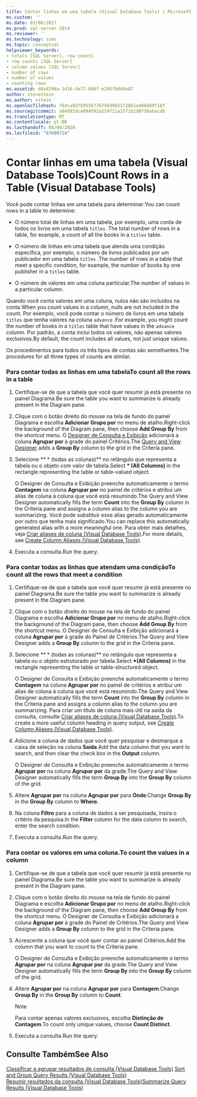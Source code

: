 ```yaml
---
title: Contar linhas em uma tabela (Visual Database Tools) | Microsoft Docs
ms.custom: ''
ms.date: 03/06/2017
ms.prod: sql-server-2014
ms.reviewer: ''
ms.technology: ssms
ms.topic: conceptual
helpviewer_keywords:
- totals [SQL Server], row counts
- row counts [SQL Server]
- column values [SQL Server]
- number of rows
- number of values
- counting rows
ms.assetid: dda4296a-1d16-4e77-8d6f-e295f6dd4e87
author: stevestein
ms.author: sstein
ms.openlocfilehash: f6dca92fb955b776f56d9b51f28b1a486b89f18f
ms.sourcegitcommit: ad4d92dce894592a259721a1571b1d8736abacdb
ms.translationtype: MT
ms.contentlocale: pt-BR
ms.lasthandoff: 08/04/2020
ms.locfileid: "87680724"
---
```

# <a name="count-rows-in-a-table-visual-database-tools"></a><span data-ttu-id="60273-102">Contar linhas em uma tabela (Visual Database Tools)</span><span class="sxs-lookup"><span data-stu-id="60273-102">Count Rows in a Table (Visual Database Tools)</span></span>
  <span data-ttu-id="60273-103">Você pode contar linhas em uma tabela para determinar:</span><span class="sxs-lookup"><span data-stu-id="60273-103">You can count rows in a table to determine:</span></span>  
  
-   <span data-ttu-id="60273-104">O número total de linhas em uma tabela, por exemplo, uma conta de todos os livros em uma tabela `titles` .</span><span class="sxs-lookup"><span data-stu-id="60273-104">The total number of rows in a table, for example, a count of all the books in a `titles` table.</span></span>  
  
-   <span data-ttu-id="60273-105">O número de linhas em uma tabela que atenda uma condição específica, por exemplo, o número de livros publicados por um publicador em uma tabela `titles` .</span><span class="sxs-lookup"><span data-stu-id="60273-105">The number of rows in a table that meet a specific condition, for example, the number of books by one publisher in a `titles` table.</span></span>  
  
-   <span data-ttu-id="60273-106">O número de valores em uma coluna particular.</span><span class="sxs-lookup"><span data-stu-id="60273-106">The number of values in a particular column.</span></span>  
  
 <span data-ttu-id="60273-107">Quando você conta valores em uma coluna, nulos não são incluídos na conta.</span><span class="sxs-lookup"><span data-stu-id="60273-107">When you count values in a column, nulls are not included in the count.</span></span> <span data-ttu-id="60273-108">Por exemplo, você pode contar o número de livros em uma tabela `titles` que tenha valores na coluna `advance` .</span><span class="sxs-lookup"><span data-stu-id="60273-108">For example, you might count the number of books in a `titles` table that have values in the `advance` column.</span></span> <span data-ttu-id="60273-109">Por padrão, a conta inclui todos os valores, não apenas valores exclusivos.</span><span class="sxs-lookup"><span data-stu-id="60273-109">By default, the count includes all values, not just unique values.</span></span>  
  
 <span data-ttu-id="60273-110">Os procedimentos para todos os três tipos de contas são semelhantes.</span><span class="sxs-lookup"><span data-stu-id="60273-110">The procedures for all three types of counts are similar.</span></span>  
  
### <a name="to-count-all-the-rows-in-a-table"></a><span data-ttu-id="60273-111">Para contar todas as linhas em uma tabela</span><span class="sxs-lookup"><span data-stu-id="60273-111">To count all the rows in a table</span></span>  
  
1.  <span data-ttu-id="60273-112">Certifique-se de que a tabela que você quer resumir já está presente no painel Diagrama.</span><span class="sxs-lookup"><span data-stu-id="60273-112">Be sure the table you want to summarize is already present in the Diagram pane.</span></span>  
  
2.  <span data-ttu-id="60273-113">Clique com o botão direito do mouse na tela de fundo do painel Diagrama e escolha **Adicionar Grupo por** no menu de atalho.</span><span class="sxs-lookup"><span data-stu-id="60273-113">Right-click the background of the Diagram pane, then choose **Add Group By** from the shortcut menu.</span></span> <span data-ttu-id="60273-114">O [Designer de Consulta e Exibição](visual-database-tools.md) adicionará a coluna **Agrupar por** à grade do painel Critérios.</span><span class="sxs-lookup"><span data-stu-id="60273-114">The [Query and View Designer](visual-database-tools.md) adds a **Group By** column to the grid in the Criteria pane.</span></span>  
  
3.  <span data-ttu-id="60273-115">Selecione \*\* \* (todas as colunas)\*\* no retângulo que representa a tabela ou o objeto com valor de tabela.</span><span class="sxs-lookup"><span data-stu-id="60273-115">Select **\* (All Columns)** in the rectangle representing the table or table-valued object.</span></span>  
  
     <span data-ttu-id="60273-116">O Designer de Consulta e Exibição preenche automaticamente o termo **Contagem** na coluna **Agrupar por** no painel de critérios e atribui um alias de coluna à coluna que você está resumindo.</span><span class="sxs-lookup"><span data-stu-id="60273-116">The Query and View Designer automatically fills the term **Count** into the **Group By** column in the Criteria pane and assigns a column alias to the column you are summarizing.</span></span> <span data-ttu-id="60273-117">Você pode substituir esse alias gerado automaticamente por outro que tenha mais significado.</span><span class="sxs-lookup"><span data-stu-id="60273-117">You can replace this automatically generated alias with a more meaningful one.</span></span> <span data-ttu-id="60273-118">Para obter mais detalhes, veja [Criar aliases de coluna &#40;Visual Database Tools&#41;](create-column-aliases-visual-database-tools.md).</span><span class="sxs-lookup"><span data-stu-id="60273-118">For more details, see [Create Column Aliases &#40;Visual Database Tools&#41;](create-column-aliases-visual-database-tools.md).</span></span>  
  
4.  <span data-ttu-id="60273-119">Executa a consulta.</span><span class="sxs-lookup"><span data-stu-id="60273-119">Run the query.</span></span>  
  
### <a name="to-count-all-the-rows-that-meet-a-condition"></a><span data-ttu-id="60273-120">Para contar todas as linhas que atendam uma condição</span><span class="sxs-lookup"><span data-stu-id="60273-120">To count all the rows that meet a condition</span></span>  
  
1.  <span data-ttu-id="60273-121">Certifique-se de que a tabela que você quer resumir já está presente no painel Diagrama.</span><span class="sxs-lookup"><span data-stu-id="60273-121">Be sure the table you want to summarize is already present in the Diagram pane.</span></span>  
  
2.  <span data-ttu-id="60273-122">Clique com o botão direito do mouse na tela de fundo do painel Diagrama e escolha **Adicionar Grupo por** no menu de atalho.</span><span class="sxs-lookup"><span data-stu-id="60273-122">Right-click the background of the Diagram pane, then choose **Add Group By** from the shortcut menu.</span></span> <span data-ttu-id="60273-123">O Designer de Consulta e Exibição adicionará a coluna **Agrupar por** à grade do Painel de Critérios.</span><span class="sxs-lookup"><span data-stu-id="60273-123">The Query and View Designer adds a **Group By** column to the grid in the Criteria pane.</span></span>  
  
3.  <span data-ttu-id="60273-124">Selecione \*\* \* (todas as colunas)\*\* no retângulo que representa a tabela ou o objeto estruturado por tabela.</span><span class="sxs-lookup"><span data-stu-id="60273-124">Select **\*(All Columns)** in the rectangle representing the table or table-structured object.</span></span>  
  
     <span data-ttu-id="60273-125">O Designer de Consulta e Exibição preenche automaticamente o termo **Contagem** na coluna **Agrupar por** no painel de critérios e atribui um alias de coluna à coluna que você está resumindo.</span><span class="sxs-lookup"><span data-stu-id="60273-125">The Query and View Designer automatically fills the term **Count** into the **Group By** column in the Criteria pane and assigns a column alias to the column you are summarizing.</span></span> <span data-ttu-id="60273-126">Para criar um título de coluna mais útil na saída da consulta, consulte [Criar aliases de coluna &#40;Visual Database Tools&#41;](create-column-aliases-visual-database-tools.md).</span><span class="sxs-lookup"><span data-stu-id="60273-126">To create a more useful column heading in query output, see [Create Column Aliases &#40;Visual Database Tools&#41;](create-column-aliases-visual-database-tools.md).</span></span>  
  
4.  <span data-ttu-id="60273-127">Adicione a coluna de dados que você quer pesquisar e desmarque a caixa de seleção na coluna **Saída**.</span><span class="sxs-lookup"><span data-stu-id="60273-127">Add the data column that you want to search, and then clear the check box in the **Output** column.</span></span>  
  
     <span data-ttu-id="60273-128">O Designer de Consulta e Exibição preenche automaticamente o termo **Agrupar por** na coluna **Agrupar por** da grade.</span><span class="sxs-lookup"><span data-stu-id="60273-128">The Query and View Designer automatically fills the term **Group By** into the **Group By** column of the grid.</span></span>  
  
5.  <span data-ttu-id="60273-129">Altere **Agrupar por** na coluna **Agrupar por** para **Onde**.</span><span class="sxs-lookup"><span data-stu-id="60273-129">Change **Group By** in the **Group By** column to **Where**.</span></span>  
  
6.  <span data-ttu-id="60273-130">Na coluna **Filtro** para a coluna de dados a ser pesquisada, insira o critério da pesquisa.</span><span class="sxs-lookup"><span data-stu-id="60273-130">In the **Filter** column for the data column to search, enter the search condition.</span></span>  
  
7.  <span data-ttu-id="60273-131">Executa a consulta.</span><span class="sxs-lookup"><span data-stu-id="60273-131">Run the query.</span></span>  
  
### <a name="to-count-the-values-in-a-column"></a><span data-ttu-id="60273-132">Para contar os valores em uma coluna.</span><span class="sxs-lookup"><span data-stu-id="60273-132">To count the values in a column</span></span>  
  
1.  <span data-ttu-id="60273-133">Certifique-se de que a tabela que você quer resumir já está presente no painel Diagrama.</span><span class="sxs-lookup"><span data-stu-id="60273-133">Be sure the table you want to summarize is already present in the Diagram pane.</span></span>  
  
2.  <span data-ttu-id="60273-134">Clique com o botão direito do mouse na tela de fundo do painel Diagrama e escolha **Adicionar Grupo por** no menu de atalho.</span><span class="sxs-lookup"><span data-stu-id="60273-134">Right-click the background of the Diagram pane, then choose **Add Group By** from the shortcut menu.</span></span> <span data-ttu-id="60273-135">O Designer de Consulta e Exibição adicionará a coluna **Agrupar por** à grade do Painel de Critérios.</span><span class="sxs-lookup"><span data-stu-id="60273-135">The Query and View Designer adds a **Group By** column to the grid in the Criteria pane.</span></span>  
  
3.  <span data-ttu-id="60273-136">Acrescente a coluna que você quer contar ao painel Critérios.</span><span class="sxs-lookup"><span data-stu-id="60273-136">Add the column that you want to count to the Criteria pane.</span></span>  
  
     <span data-ttu-id="60273-137">O Designer de Consulta e Exibição preenche automaticamente o termo **Agrupar por** na coluna **Agrupar por** da grade.</span><span class="sxs-lookup"><span data-stu-id="60273-137">The Query and View Designer automatically fills the term **Group By** into the **Group By** column of the grid.</span></span>  
  
4.  <span data-ttu-id="60273-138">Altere **Agrupar por** na coluna **Agrupar por** para **Contagem**.</span><span class="sxs-lookup"><span data-stu-id="60273-138">Change **Group By** in the **Group By** column to **Count**.</span></span>  
  
    > [!NOTE]  
    >  <span data-ttu-id="60273-139">Para contar apenas valores exclusivos, escolha **Distinção de Contagem**.</span><span class="sxs-lookup"><span data-stu-id="60273-139">To count only unique values, choose **Count Distinct**.</span></span>  
  
5.  <span data-ttu-id="60273-140">Executa a consulta.</span><span class="sxs-lookup"><span data-stu-id="60273-140">Run the query.</span></span>  
  
## <a name="see-also"></a><span data-ttu-id="60273-141">Consulte Também</span><span class="sxs-lookup"><span data-stu-id="60273-141">See Also</span></span>  
 <span data-ttu-id="60273-142">[Classificar e agrupar resultados de consulta &#40;Visual Database Tools&#41;](sort-and-group-query-results-visual-database-tools.md) </span><span class="sxs-lookup"><span data-stu-id="60273-142">[Sort and Group Query Results &#40;Visual Database Tools&#41;](sort-and-group-query-results-visual-database-tools.md) </span></span>  
 [<span data-ttu-id="60273-143">Resumir resultados da consulta &#40;Visual Database Tools&#41;</span><span class="sxs-lookup"><span data-stu-id="60273-143">Summarize Query Results &#40;Visual Database Tools&#41;</span></span>](summarize-query-results-visual-database-tools.md)  
  
  
